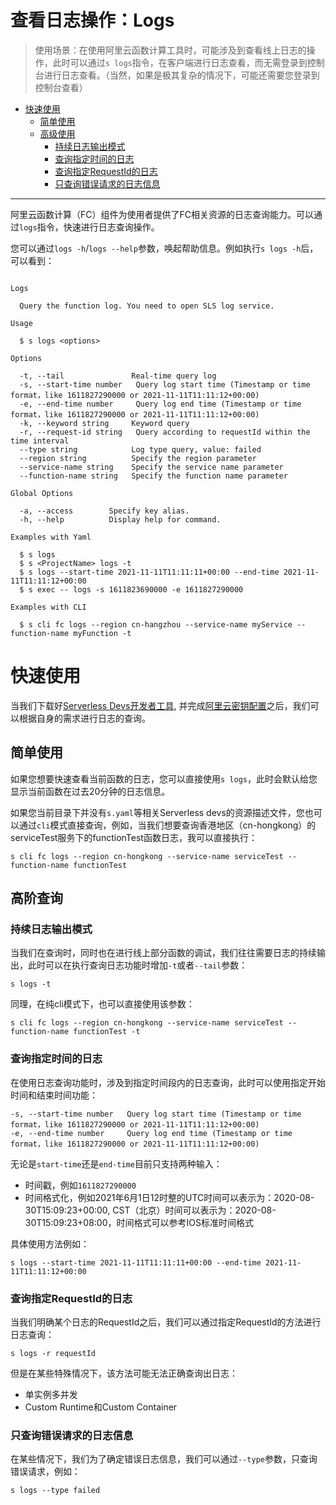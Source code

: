 # 查看日志操作：Logs

> 使用场景：在使用阿里云函数计算工具时，可能涉及到查看线上日志的操作，此时可以通过`s logs`指令，在客户端进行日志查看，而无需登录到控制台进行日志查看。（当然，如果是极其复杂的情况下，可能还需要您登录到控制台查看）

- [快速使用](#快速使用)
    - [简单使用](#简单使用)
    - [高级使用](#高级使用)
        - [持续日志输出模式](#持续日志输出模式)
        - [查询指定时间的日志](#查询指定时间的日志)
        - [查询指定RequestId的日志](#查询指定RequestId的日志)
        - [只查询错误请求的日志信息](#只查询错误请求的日志信息)


-------

阿里云函数计算（FC）组件为使用者提供了FC相关资源的日志查询能力。可以通过`logs`指令，快速进行日志查询操作。

您可以通过`logs -h`/`logs --help`参数，唤起帮助信息。例如执行`s logs -h`后，可以看到：

```

Logs

  Query the function log. You need to open SLS log service.

Usage

  $ s logs <options> 

Options
    
  -t, --tail               Real-time query log                                   
  -s, --start-time number   Query log start time (Timestamp or time format，like 1611827290000 or 2021-11-11T11:11:12+00:00)                                  
  -e, --end-time number     Query log end time (Timestamp or time format，like 1611827290000 or 2021-11-11T11:11:12+00:00)                                           
  -k, --keyword string     Keyword query                                         
  -r, --request-id string   Query according to requestId within the time interval 
  --type string            Log type query, value: failed     
  --region string          Specify the region parameter               
  --service-name string    Specify the service name parameter     
  --function-name string   Specify the function name parameter                          

Global Options

  -a, --access        Specify key alias.   
  -h, --help          Display help for command.                                           

Examples with Yaml

  $ s logs
  $ s <ProjectName> logs -t
  $ s logs --start-time 2021-11-11T11:11:11+00:00 --end-time 2021-11-11T11:11:12+00:00
  $ s exec -- logs -s 1611823690000 -e 1611827290000

Examples with CLI 

  $ s cli fc logs --region cn-hangzhou --service-name myService --function-name myFunction -t

```

# 快速使用

当我们下载好[Serverless Devs开发者工具](../Getting-started/Install-tutorial.md), 并完成[阿里云密钥配置](../Getting-started/Setting-up-credentials.md)之后，我们可以根据自身的需求进行日志的查询。

## 简单使用

如果您想要快速查看当前函数的日志，您可以直接使用`s logs`，此时会默认给您显示当前函数在过去20分钟的日志信息。

如果您当前目录下并没有`s.yaml`等相关Serverless devs的资源描述文件，您也可以通过`cli`模式直接查询，例如，当我们想要查询香港地区（cn-hongkong）的serviceTest服务下的functionTest函数日志，我可以直接执行：

```
s cli fc logs --region cn-hongkong --service-name serviceTest --function-name functionTest
```

## 高阶查询

### 持续日志输出模式

当我们在查询时，同时也在进行线上部分函数的调试，我们往往需要日志的持续输出，此时可以在执行查询日志功能时增加`-t`或者`--tail`参数：

```
s logs -t
```

同理，在纯cli模式下，也可以直接使用该参数：

```
s cli fc logs --region cn-hongkong --service-name serviceTest --function-name functionTest -t
```

### 查询指定时间的日志

在使用日志查询功能时，涉及到指定时间段内的日志查询，此时可以使用指定开始时间和结束时间功能：

```
-s, --start-time number   Query log start time (Timestamp or time format，like 1611827290000 or 2021-11-11T11:11:12+00:00)                                  
-e, --end-time number     Query log end time (Timestamp or time format，like 1611827290000 or 2021-11-11T11:11:12+00:00)  
```

无论是`start-time`还是`end-time`目前只支持两种输入：
- 时间戳，例如`1611827290000`
- 时间格式化，例如2021年6月1日12时整的UTC时间可以表示为：2020-08-30T15:09:23+00:00, CST（北京）时间可以表示为：2020-08-30T15:09:23+08:00，时间格式可以参考IOS标准时间格式

具体使用方法例如：

```
s logs --start-time 2021-11-11T11:11:11+00:00 --end-time 2021-11-11T11:11:12+00:00
```

### 查询指定RequestId的日志

当我们明确某个日志的RequestId之后，我们可以通过指定RequestId的方法进行日志查询：

```
s logs -r requestId
```

但是在某些特殊情况下，该方法可能无法正确查询出日志：
- 单实例多并发
- Custom Runtime和Custom Container

### 只查询错误请求的日志信息

在某些情况下，我们为了确定错误日志信息，我们可以通过`--type`参数，只查询错误请求，例如：

```
s logs --type failed
```
